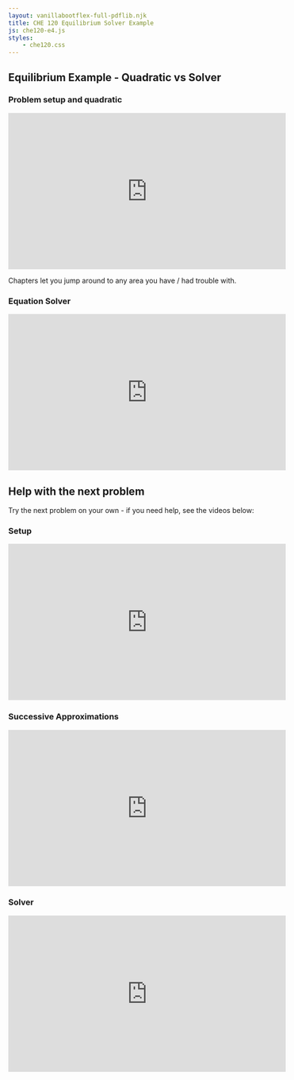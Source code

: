 ```yaml
---
layout: vanillabootflex-full-pdflib.njk
title: CHE 120 Equilibrium Solver Example
js: che120-e4.js
styles:
	- che120.css
---
```


## Equilibrium Example - Quadratic vs Solver



### Problem setup and quadratic

<iframe width="560" height="315" src="https://www.youtube.com/embed/n_gbIUqt7UQ" title="YouTube video player" frameborder="0" allow="accelerometer; autoplay; clipboard-write; encrypted-media; gyroscope; picture-in-picture" allowfullscreen></iframe>

Chapters let you jump around to any area you have / had trouble with.

### Equation Solver

<iframe width="560" height="315" src="https://www.youtube.com/embed/iV2n2xG3z3Y" title="YouTube video player" frameborder="0" allow="accelerometer; autoplay; clipboard-write; encrypted-media; gyroscope; picture-in-picture" allowfullscreen></iframe>



## Help with the next problem

Try the next problem on your own - if you need help, see the videos below:


### Setup


<iframe width="560" height="315" src="https://www.youtube.com/embed/By78nQ024ao" title="YouTube video player" frameborder="0" allow="accelerometer; autoplay; clipboard-write; encrypted-media; gyroscope; picture-in-picture" allowfullscreen></iframe>

### Successive Approximations

<iframe width="560" height="315" src="https://www.youtube.com/embed/I6jWYRGSgJ0" title="YouTube video player" frameborder="0" allow="accelerometer; autoplay; clipboard-write; encrypted-media; gyroscope; picture-in-picture" allowfullscreen></iframe>

### Solver

<iframe width="560" height="315" src="https://www.youtube.com/embed/NQE7hHZ7gSo" title="YouTube video player" frameborder="0" allow="accelerometer; autoplay; clipboard-write; encrypted-media; gyroscope; picture-in-picture" allowfullscreen></iframe>